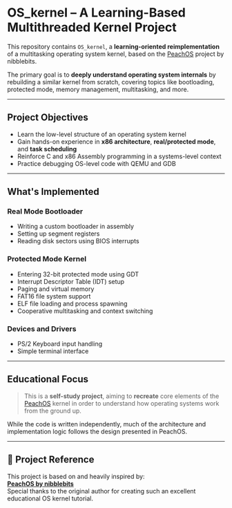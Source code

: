 # OS_kernel – A Learning-Based Multithreaded Kernel Project

This repository contains `OS_kernel`, a **learning-oriented reimplementation** of a multitasking operating system kernel, based on the [PeachOS](https://github.com/nibblebits/PeachOS) project by nibblebits.

The primary goal is to **deeply understand operating system internals** by rebuilding a similar kernel from scratch, covering topics like bootloading, protected mode, memory management, multitasking, and more.

---

##  Project Objectives

- Learn the low-level structure of an operating system kernel
- Gain hands-on experience in **x86 architecture**, **real/protected mode**, and **task scheduling**
- Reinforce C and x86 Assembly programming in a systems-level context
- Practice debugging OS-level code with QEMU and GDB

---

##  What's Implemented

### Real Mode Bootloader
- Writing a custom bootloader in assembly
- Setting up segment registers
- Reading disk sectors using BIOS interrupts

###  Protected Mode Kernel
- Entering 32-bit protected mode using GDT
- Interrupt Descriptor Table (IDT) setup
- Paging and virtual memory
- FAT16 file system support
- ELF file loading and process spawning
- Cooperative multitasking and context switching

###  Devices and Drivers
- PS/2 Keyboard input handling
- Simple terminal interface

---

##  Educational Focus

> This is a **self-study project**, aiming to **recreate** core elements of the [PeachOS](https://github.com/nibblebits/PeachOS) kernel in order to understand how operating systems work from the ground up.

While the code is written independently, much of the architecture and implementation logic follows the design presented in PeachOS.

---

## 🔗 Project Reference

This project is based on and heavily inspired by:  
**[PeachOS by nibblebits](https://github.com/nibblebits/PeachOS)**  
Special thanks to the original author for creating such an excellent educational OS kernel tutorial.

